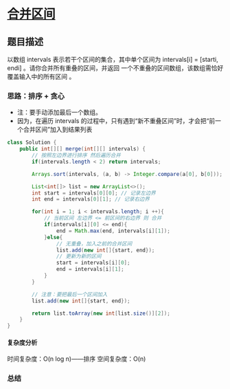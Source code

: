# [合并区间](合并区间"[题目地址](https://leetcode.cn/problems/merge-intervals/description/)")

## 题目描述
以数组 intervals 表示若干个区间的集合，其中单个区间为 intervals[i] = [starti, endi] 。请你合并所有重叠的区间，并返回 一个不重叠的区间数组，该数组需恰好覆盖输入中的所有区间 。

### 思路：排序 + 贪心

- 注：要手动添加最后一个数组。
- 因为，在遍历 intervals 的过程中，只有遇到“新不重叠区间”时，才会把“前一个合并区间”加入到结果列表

```java
class Solution {
    public int[][] merge(int[][] intervals) {
        // 按照左边界进行排序 然后遍历合并
        if(intervals.length < 2) return intervals;

        Arrays.sort(intervals, (a, b) -> Integer.compare(a[0], b[0]));

        List<int[]> list = new ArrayList<>();
        int start = intervals[0][0]; // 记录左边界
        int end = intervals[0][1]; // 记录右边界

        for(int i = 1; i < intervals.length; i ++){
            // 当前区间 左边界 <= 前区间的右边界 则 合并
            if(intervals[i][0] <= end){
                end = Math.max(end, intervals[i][1]);
            }else{
                // 无重叠，加入之前的合并区间
                list.add(new int[]{start, end});
                // 更新为新的区间
                start = intervals[i][0];
                end = intervals[i][1];
            }
        }

        // 注意：要把最后一个区间加入
        list.add(new int[]{start, end});

        return list.toArray(new int[list.size()][2]);
    }
}
```

#### 复杂度分析
时间复杂度：O(n log n)——排序
空间复杂度：O(n)

### 总结
